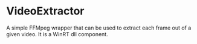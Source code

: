 # VideoExtractor
A simple FFMpeg wrapper that can be used to extract each frame out of a given video. It is a WinRT dll component.
